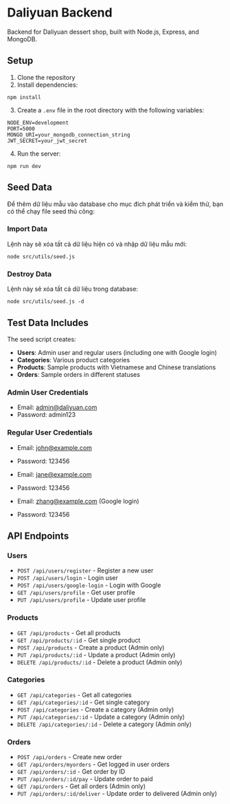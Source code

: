 # Daliyuan Backend

Backend for Daliyuan dessert shop, built with Node.js, Express, and MongoDB.

## Setup

1. Clone the repository
2. Install dependencies:
```
npm install
```
3. Create a `.env` file in the root directory with the following variables:
```
NODE_ENV=development
PORT=5000
MONGO_URI=your_mongodb_connection_string
JWT_SECRET=your_jwt_secret
```
4. Run the server:
```
npm run dev
```

## Seed Data

Để thêm dữ liệu mẫu vào database cho mục đích phát triển và kiểm thử, bạn có thể chạy file seed thủ công:

### Import Data

Lệnh này sẽ xóa tất cả dữ liệu hiện có và nhập dữ liệu mẫu mới:

```
node src/utils/seed.js
```

### Destroy Data

Lệnh này sẽ xóa tất cả dữ liệu trong database:

```
node src/utils/seed.js -d
```

## Test Data Includes

The seed script creates:

- **Users**: Admin user and regular users (including one with Google login)
- **Categories**: Various product categories
- **Products**: Sample products with Vietnamese and Chinese translations
- **Orders**: Sample orders in different statuses

### Admin User Credentials

- Email: admin@daliyuan.com
- Password: admin123

### Regular User Credentials

- Email: john@example.com
- Password: 123456

- Email: jane@example.com
- Password: 123456

- Email: zhang@example.com (Google login)
- Password: 123456

## API Endpoints

### Users
- `POST /api/users/register` - Register a new user
- `POST /api/users/login` - Login user
- `POST /api/users/google-login` - Login with Google
- `GET /api/users/profile` - Get user profile
- `PUT /api/users/profile` - Update user profile

### Products
- `GET /api/products` - Get all products
- `GET /api/products/:id` - Get single product
- `POST /api/products` - Create a product (Admin only)
- `PUT /api/products/:id` - Update a product (Admin only)
- `DELETE /api/products/:id` - Delete a product (Admin only)

### Categories
- `GET /api/categories` - Get all categories
- `GET /api/categories/:id` - Get single category
- `POST /api/categories` - Create a category (Admin only)
- `PUT /api/categories/:id` - Update a category (Admin only)
- `DELETE /api/categories/:id` - Delete a category (Admin only)

### Orders
- `POST /api/orders` - Create new order
- `GET /api/orders/myorders` - Get logged in user orders
- `GET /api/orders/:id` - Get order by ID
- `PUT /api/orders/:id/pay` - Update order to paid
- `GET /api/orders` - Get all orders (Admin only)
- `PUT /api/orders/:id/deliver` - Update order to delivered (Admin only) 